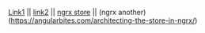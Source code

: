 [Link1](https://dzone.com/articles/angular-app-state-management-with-ngrx) || [link2](https://medium.com/angular-in-depth/how-to-start-flying-with-angular-and-ngrx-b18e84d444aa) || [ngrx store](https://ngrx.io/guide/store) || (ngrx another)(https://angularbites.com/architecting-the-store-in-ngrx/)
